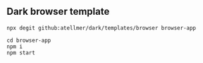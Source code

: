 ## Dark browser template

```
npx degit github:atellmer/dark/templates/browser browser-app
```

```
cd browser-app
npm i
npm start
```